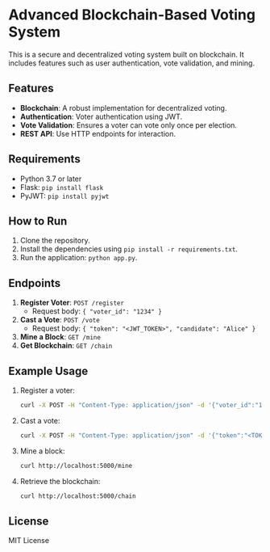 
# Advanced Blockchain-Based Voting System

This is a secure and decentralized voting system built on blockchain. It includes features such as user authentication, vote validation, and mining.

## Features
- **Blockchain**: A robust implementation for decentralized voting.
- **Authentication**: Voter authentication using JWT.
- **Vote Validation**: Ensures a voter can vote only once per election.
- **REST API**: Use HTTP endpoints for interaction.

## Requirements
- Python 3.7 or later
- Flask: `pip install flask`
- PyJWT: `pip install pyjwt`

## How to Run
1. Clone the repository.
2. Install the dependencies using `pip install -r requirements.txt`.
3. Run the application: `python app.py`.

## Endpoints
1. **Register Voter**: `POST /register`
   - Request body: `{ "voter_id": "1234" }`
2. **Cast a Vote**: `POST /vote`
   - Request body: `{ "token": "<JWT_TOKEN>", "candidate": "Alice" }`
3. **Mine a Block**: `GET /mine`
4. **Get Blockchain**: `GET /chain`

## Example Usage
1. Register a voter:
   ```bash
   curl -X POST -H "Content-Type: application/json" -d '{"voter_id":"1234"}' http://localhost:5000/register
   ```
2. Cast a vote:
   ```bash
   curl -X POST -H "Content-Type: application/json" -d '{"token":"<TOKEN>", "candidate":"Alice"}' http://localhost:5000/vote
   ```
3. Mine a block:
   ```bash
   curl http://localhost:5000/mine
   ```
4. Retrieve the blockchain:
   ```bash
   curl http://localhost:5000/chain
   ```

## License
MIT License
